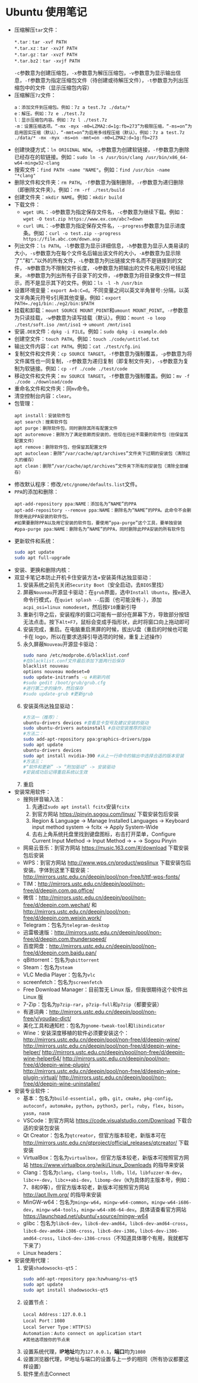 # Ubuntu 使用笔记
- 压缩解压`tar`文件：
   ```text
   *.tar：tar -xvf PATH
   *.tar.xz：tar -xvJf PATH
   *.tar.gz：tar -xvzf PATH
   *.tar.bz2：tar -xvjf PATH
   ```
   `-c`参数意为创建压缩包，`-x`参数意为解压压缩包，`-v`参数意为显示输出信息，`-f`参数意为指定压缩包文件（待创建或待解压文件），`-t`参数意为列出压缩包中的文件（显示压缩包内容）
- 压缩解压`7z`文件：
   ```text
   a：添加文件到压缩包。例如：7z a test.7z ./data/*
   e：解压。例如：7z e ./test.7z
   l：显示压缩包内容。例如：7z l ./test.7z
   -m：设置压缩选项。“-mx -myx -m0=LZMA2:d=1g:fb=273”为极限压缩，“-ms=on”为启用固实压缩（默认），“-mmt=on”为启用多线程压缩（默认）。例如：7z a test.7z ./data/* -mx -myx -ms=on -mmt=on -m0=LZMA2:d=1g:fb=273
   ```
- 创建快捷方式：`ln ORIGINAL NEW`。`-s`参数意为创建软链接，`-f`参数意为删除已经存在的软链接。例如：`sudo ln -s /usr/bin/clang /usr/bin/x86_64-w64-mingw32-clang`
- 搜索文件：`find PATH -name "NAME"`。例如：`find /usr/bin -name "*clang"`
- 删除文件和文件夹：`rm PATH`。`-f`参数意为强制删除，`-r`参数意为递归删除（即删除文件夹）。例如：`rm -rf ./test/build`
- 创建文件夹：`mkdir NAME`。例如：`mkdir build`
- 下载文件：
   - `wget URL`：`-O`参数意为指定保存文件名，`-c`参数意为继续下载。例如：`wget -O test.zip https://www.ex.com/abc?=down`
   - `curl URL`：`-o`参数意为指定保存文件名，`--progress`参数意为显示进度条。例如：`curl -o test.zip --progress https://file.abc.com/down.asp`
- 列出文件：`ls PATH`。`-l`参数意为显示详细信息，`-h`参数意为显示人类易读的大小，`-s`参数意为在每个文件名后输出该文件的大小，`-A`参数意为显示除了“.”和“..”以外的所有文件，`-L`参数意为列出链接文件名而不是链接到的文件，`-N`参数意为不限制文件长度，`-Q`参数意为把输出的文件名用双引号括起来，`-R`参数意为列出所有子目录下的文件，`-d`参数意为将目录像文件一样显示，而不是显示其下的文件。例如：`ls -l -h /usr/bin`
- 设置环境变量：`export A=b:C=d`。不同变量之间以英文半角冒号`:`分隔，以英文半角美元符号`$`引用其他变量。例如：`export PATH=./eg1/bin:./eg2/bin:$PATH`
- 挂载和卸载：`mount SOURCE MOUNT_POINT`和`umount MOUNT_POINT`。`-r`参数意为只读挂载，`-w`参数意为读写挂载（默认）。例如：`mount -o loop ./test/soft.iso /mnt/iso1` -> `umount /mnt/iso1`
- 安装`.DEB`文件：`dpkg -i FILE`。例如：`sudo dpkg -i example.deb`
- 创建空文件：`touch PATH`。例如：`touch ./code/untitled.txt`
- 输出文件内容：`cat PATH`。例如：`cat ./test/cfg.ini`
- 复制文件和文件夹：`cp SOURCE TARGET`。`-f`参数意为强制覆盖，`-p`参数意为将文件属性也一同复制，`-r`参数意为递归复制（即复制文件夹），`-s`参数意为复制为软链接。例如：`cp -rf ./code ./test/code`
- 移动文件和文件夹：`mv SOURCE TARGET`。`-f`参数意为强制覆盖。例如：`mv -f ./code ./download/code`
- 重命名文件和文件夹：同`mv`命令。
- 清空控制台内容：`clear`。
- 包管理：
   ```text
   apt install：安装软件包
   apt search：搜索软件包
   apt purge：删除软件包，同时删除其所有配置文件
   apt autoremove：删除为了满足依赖而安装的，但现在已经不需要的软件包（但保留其配置文件）
   apt remove：删除软件包，但保留其配置文件
   apt autoclean：删除“/var/cache/apt/archives”文件夹下过期的安装包（清除过久的缓存）
   apt clean：删除“/var/cache/apt/archives”文件夹下所有的安装包（清除全部缓存）
   ```
- 修改默认程序：修改`/etc/gnome/defaults.list`文件。
- `PPA`的添加和删除：
   ```text
   apt-add-repository ppa:NAME：添加名为“NAME”的PPA
   apt-add-repository --remove ppa:NAME：删除名为“NAME”的PPA。此命令不会删除使用此PPA安装的软件包。
   #如果要删除PPA以及用它安装的软件包，要使用“ppa-purge”这个工具，要单独安装
   #ppa-purge ppa:NAME：删除名为“NAME”的PPA，同时删除此PPA安装的所有软件包
   ```
- 更新软件和系统：
   ```bash
   sudo apt update
   sudo apt full-upgrade
   ```
- 安装、更换和删除内核：
- 双显卡笔记本防止开机卡住安装方法+安装英伟达独显驱动：
   1. 安装系统之前先关闭`Security Boot`（安全启动，去`BIOS`里找）
   2. 屏蔽`Nouveau`开源显卡驱动：在`grub`界面，选中`Install Ubuntu`，按`e`进入命令行模式，在`quiet splash --`后面（也可能没有`-`），添加`acpi_osi=linux nomodeset`，然后按`F10`重新引导
   3. 重新引导之后，安装程序的窗口可能有一部分在屏幕下方，导致部分按钮无法点击。按下`Alt+F7`，鼠标会变成手指形状，此时将窗口向上拖动即可
   4. 安装完成，重启。在电脑重启黑屏的时候，拔出U盘（重启的时候也可能卡在 logo，所以在要求选择引导选项的时候，重复上述操作）
   5. 永久屏蔽`Nouveau`开源显卡驱动：
       ```bash
       sudo nano /etc/modprobe.d/blacklist.conf
       #在blacklist.conf文件最后添加下面两行后保存
       blacklist nouveau
       options nouveau modeset=0
       sudo update-initramfs -u #刷新内核
       #sudo gedit /boot/grub/grub.cfg
       #进行第二步的操作，然后保存
       #sudo update-grub #更新grub
       ```
   6. 安装英伟达独显驱动：
      ```bash
      #方法一（推荐）：
      ubuntu-drivers devices #查看显卡型号及建议安装的驱动
      sudo ubuntu-drivers autoinstall #自动安装推荐的驱动
      #方法二：
      sudo add-apt-repository ppa:graphics-drivers/ppa
      sudo apt update
      ubuntu-drivers devices
      sudo apt install nvidia-390 #从上一行命令的输出中选择合适的版本安装
      #方法三：
      #“软件和更新” -> “附加驱动” -> 安装驱动
      #安装成功后记得重启系统以生效
      ```
    7. 重启
- 安装常用软件：
   - 搜狗拼音输入法：
      1. 先通过`sudo apt install fcitx`安装`fcitx`
      2. 到官方网站 https://pinyin.sogou.com/linux/ 下载安装包后安装
      3. Region & Language -> Manage Installed Languages -> Keyboard input method system -> fcitx -> Apply System-Wide
      4. 去右上角系统托盘里找到键盘图标，右击打开菜单，Configure Current Input Method -> Input Method -> + -> Sogou Pinyin
   - 网易云音乐：到官方网站 https://music.163.com/#/download 下载安装包后安装
   - WPS：到官方网站 http://www.wps.cn/product/wpslinux 下载安装包后安装。字体到这里下载安装：http://mirrors.ustc.edu.cn/deepin/pool/non-free/t/ttf-wps-fonts/
   - TIM：http://mirrors.ustc.edu.cn/deepin/pool/non-free/d/deepin.com.qq.office/
   - 微信：http://mirrors.ustc.edu.cn/deepin/pool/non-free/d/deepin.com.wechat/ 和 http://mirrors.ustc.edu.cn/deepin/pool/non-free/d/deepin.com.weixin.work/
   - Telegram：包名为`telegram-desktop`
   - 迅雷极速版：http://mirrors.ustc.edu.cn/deepin/pool/non-free/d/deepin.com.thunderspeed/
   - 百度网盘：http://mirrors.ustc.edu.cn/deepin/pool/non-free/d/deepin.com.baidu.pan/
   - qBittorrent：包名为`qbittorrent`
   - Steam：包名为`steam`
   - VLC Media Player：包名为`vlc`
   - screenfetch：包名为`screenfetch`
   - Free Download Manager：目前暂无 Linux 版，但我很期待这个软件出 Linux 版
   - 7-Zip：包名为`p7zip-rar`，`p7zip-full`和`p7zip`（都要安装）
   - 有道词典：http://mirrors.ustc.edu.cn/deepin/pool/non-free/y/youdao-dict/
   - 美化工具和通知栏：包名为`gnome-tweak-tool`和`libindicator`
   - Wine：安装深度移植的软件必须要安装这个：http://mirrors.ustc.edu.cn/deepin/pool/non-free/d/deepin-wine/ http://mirrors.ustc.edu.cn/deepin/pool/non-free/d/deepin-wine-helper/ http://mirrors.ustc.edu.cn/deepin/pool/non-free/d/deepin-wine-helper64/ http://mirrors.ustc.edu.cn/deepin/pool/non-free/d/deepin-wine-plugin/ http://mirrors.ustc.edu.cn/deepin/pool/non-free/d/deepin-wine-plugin-virtual/ http://mirrors.ustc.edu.cn/deepin/pool/non-free/d/deepin-wine-uninstaller/
- 安装专业软件：
   - 基本：包名为`build-essential`，`gdb`，`git`，`cmake`，`pkg-config`，`autoconf`，`automake`，`python`，`python3`，`perl`，`ruby`，`flex`，`bison`，`yasm`，`nasm`
   - VSCode：到官方网站 https://code.visualstudio.com/Download 下载合适的安装包安装
   - Qt Creator：包名为`qtcreator`，但官方版本较老，新版本可在 http://mirrors.ustc.edu.cn/qtproject/official_releases/qtcreator/ 下载安装
   - VirtualBox：包名为`virtualbox`，但官方版本较老，新版本可按照官方网站 https://www.virtualbox.org/wiki/Linux_Downloads 的指导来安装
   - Clang：包名为`clang`，`clang-tools`，`lldb`，`lld`，`libfuzzer-N-dev`，`libc++-dev`，`libc++abi-dev`，`libomp-dev`（`N`为具体的主版本号，例如：7、8和9等），但官方版本较老，新版本可按照官方网站 http://apt.llvm.org/ 的指导来安装
   - MinGW-w64：包名为`mingw-w64`，`mingw-w64-common`，`mingw-w64-i686-dev`，`mingw-w64-tools`，`mingw-w64-x86-64-dev`。具体请查看官方网站 https://launchpad.net/ubuntu/+source/mingw-w64
   - glibc：包名为`libc6-dev`，`libc6-dev-amd64`，`libc6-dev-amd64-cross`，`libc6-dev-amd64-i386-cross`，`libc6-dev-i386`，`libc6-dev-i386-amd64-cross`，`libc6-dev-i386-cross`（不知道具体哪个有用，我就都写下来了）
   - Linux headers：
- 安装使用代理：
   1. 安装`shadowsocks-qt5`：
      ```bash
      sudo add-apt-repository ppa:hzwhuang/ss-qt5
      sudo apt update
      sudo apt install shadowsocks-qt5
      ```
    2. 设置节点：
       ```text
       Local Address：127.0.0.1
       Local Port：1080
       Local Server Type：HTTP(S)
       Automation：Auto connect on application start
       #其他选项按你的节点来
       ```
    3. 设置系统代理，**IP地址**均为`127.0.0.1`，**端口**均为`1080`
    4. 设置浏览器代理，IP地址与端口的设置与上一步的相同（所有协议都要这样设置）
    5. 软件里点击Connect
